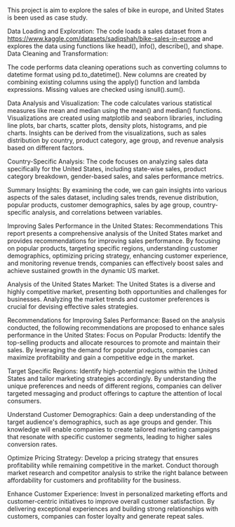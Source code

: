 This project is aim to explore the sales of bike in europe, and United States is been used as case study. 

Data Loading and Exploration:
The code loads a sales dataset from a https://www.kaggle.com/datasets/sadiqshah/bike-sales-in-europe and explores the data using functions like head(), info(), describe(), and shape.
Data Cleaning and Transformation:
	
The code performs data cleaning operations such as converting columns to datetime format using pd.to_datetime().
New columns are created by combining existing columns using the apply() function and lambda expressions.
Missing values are checked using isnull().sum().

Data Analysis and Visualization:
The code calculates various statistical measures like mean and median using the mean() and median() functions.
Visualizations are created using matplotlib and seaborn libraries, including line plots, bar charts, scatter plots, density plots, histograms, and pie charts.
Insights can be derived from the visualizations, such as sales distribution by country, product category, age group, and revenue analysis based on different factors.

Country-Specific Analysis: The code focuses on analyzing sales data specifically for the United States, including state-wise sales, product category breakdown, gender-based sales, and sales performance metrics.

Summary Insights: By examining the code, we can gain insights into various aspects of the sales dataset, including sales trends, revenue distribution, popular products, customer demographics, sales by age group, country-specific analysis, and correlations between variables.

 Improving Sales Performance in the United States: Recommendations
This report presents a comprehensive analysis of the United States market and provides recommendations for improving sales performance. 
By focusing on popular products, targeting specific regions, understanding customer demographics, optimizing pricing strategy, enhancing customer experience, and monitoring revenue trends, 
companies can effectively boost sales and achieve sustained growth in the dynamic US market.

Analysis of the United States Market: The United States is a diverse and highly competitive market, presenting both opportunities and challenges for businesses. 
Analyzing the market trends and customer preferences is crucial for devising effective sales strategies.

Recommendations for Improving Sales Performance: Based on the analysis conducted, the following recommendations are proposed to enhance sales performance in the United States:
Focus on Popular Products: Identify the top-selling products and allocate resources to promote and maintain their sales. 
By leveraging the demand for popular products, companies can maximize profitability and gain a competitive edge in the market.

Target Specific Regions: Identify high-potential regions within the United States and tailor marketing strategies accordingly. 
By understanding the unique preferences and needs of different regions, companies can deliver targeted messaging and 
product offerings to capture the attention of local consumers.

Understand Customer Demographics: Gain a deep understanding of the target audience's demographics, such as age groups and gender. 
This knowledge will enable companies to create tailored marketing campaigns that resonate with specific customer segments, leading to higher sales conversion rates.

Optimize Pricing Strategy: Develop a pricing strategy that ensures profitability while remaining competitive in the market. 
Conduct thorough market research and competitor analysis to strike the right balance between affordability for customers and profitability for the business.

Enhance Customer Experience: Invest in personalized marketing efforts and customer-centric initiatives to improve overall customer satisfaction. 
By delivering exceptional experiences and building strong relationships with customers, companies can foster loyalty and generate repeat sales.

